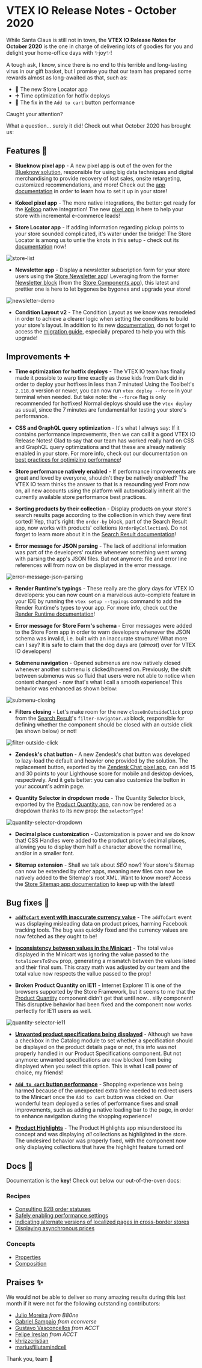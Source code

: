 # VTEX IO Release Notes - October 2020

While Santa Claus is still not in town, the **VTEX IO Release Notes for October 2020** is the one in charge of delivering lots of goodies for you and delight your home-office days with :sparkles:joy:sparkles:!

A tough ask, I know, since there is no end to this terrible and long-lasting virus in our gift basket, but I promise you that our team has prepared some rewards almost as long-awaited as that, such as:

- 🚀 The new Store Locator app
- ➕ Time optimization for hotfix deploys
- 🐛 The fix in the `Add to cart` button performance
 
Caught your attention? 
 
What a question... surely it did! Check out what October 2020 has brought us: 

## Features 🚀

- **Blueknow pixel app** - A new pixel app is out of the oven for the [Blueknow solution](https://www.blueknow.com/en/), responsible for using big data techniques and digital merchandising to provide recovery of lost sales, onsite retargeting, customized recommendations, and more! Check out the [app documentation](https://vtex.io/docs/components/all/vtex.blueknow/) in order to learn how to set it up in your store!

- **Kokeel pixel app** - The more native integrations, the better: get ready for the [Kelkoo](https://www.kelkoogroup.com/) native integration! The new [pixel app](https://vtex.io/docs/components/all/vtex.kelkoo/) is here to help your store with incremental e-commerce leads!

- **Store Locator app** - If adding information regarding pickup points to your store sounded complicated, it's water under the bridge! The Store Locator is among us to untie the knots in this setup - check out its [documentation](https://vtex.io/docs/components/all/vtex.store-locator/) now!

![store-list](https://user-images.githubusercontent.com/52087100/100130205-33299280-2e61-11eb-9493-cddbee147839.png)

- **Newsletter app** - Display a newsletter subscription form for your store users using the [Store Newsletter app](https://vtex.io/docs/components/all/vtex.store-newsletter/)! Leveraging from the former [Newsletter block](https://github.com/vtex-apps/store-components/blob/master/docs/Newsletter.md) (from the [Store Components app](https://vtex.io/docs/components/all/vtex.store-components/)), this latest and prettier one is here to let bygones be bygones and upgrade your store!

![newsletter-demo](https://user-images.githubusercontent.com/27777263/96277790-1c169b80-0fab-11eb-99cb-6b55ea7f5b7f.png)

- **Condition Layout v2** - The Condition Layout as we know was remodeled in order to achieve a clearer logic when setting the conditions to build your store's layout. In addition to its new [documentation](https://vtex.io/docs/components/all/vtex.condition-layout/), do not forget to access the [migration guide](https://github.com/vtex-apps/condition-layout/blob/master/docs/MIGRATION-GUIDE.md), especially prepared to help you with this upgrade!

## Improvements ➕

- **Time optimization for hotfix deploys** - The VTEX IO team has finally made it possible to warp time exactly as those kids from Dark did in order to deploy your hotfixes in less than 7 minutes! Using the Toolbelt's `2.118.0` version or newer, you can now run `vtex deploy --force` in your terminal when needed. But take note: the `--force` flag is only recommended for hotfixes! Normal deploys should use the `vtex deploy` as usual, since the 7 minutes are fundamental for testing your store's performance.

- **CSS and GraphQL query optimization** - It's what I always say: If it contains performance improvements, then we can call it a good VTEX IO Release Notes! Glad to say that our team has worked really hard on CSS and GraphQL query optimizations and that these are already natively enabled in your store. For more info, check out our documentation on [best practices for optimizing performance](https://vtex.io/docs/recipes/store-management/best-practices-for-optimizing-performance/)!

- **Store performance natively enabled** - If performance improvements are great and loved by everyone, shouldn't they be natively enabled? The VTEX IO team thinks the answer to that is a resounding yes! From now on, all new accounts using the platform will automatically inherit all the currently available store performance best practices. 

- **Sorting products by their collection** - Display products on your store's search results page according to the collection in which they were first sorted! Yep, that's right: the `order-by` block, part of the Search Result app, now works with products' colletions (`OrderByCollection`). Do not forget to learn more about it in the [Search Result documentation](https://vtex.io/docs/components/all/vtex.search-result/)!

- **Error message for JSON parsing** - The lack of additional information was part of the developers' routine whenever something went wrong with parsing the app's JSON files. But not anymore: file and error line references will from now on be displayed in the error message.

![error-message-json-parsing](https://user-images.githubusercontent.com/52087100/100130161-2311b300-2e61-11eb-8e80-75ced8a892ac.png)

- **Render Runtime's typings** - These really are the glory days for VTEX IO developers: you can now count on a marvelous auto-complete feature in your IDE by running the `vtex setup --typings` command to add the Render Runtime's types to your app. For more info, check out the [Render Runtime documentation](https://github.com/vtex-apps/render-runtime)!

- **Error message for Store Form's schema** - Error messages were added to the Store Form app in order to warn developers whenever the JSON schema was invalid, i.e. built with an inaccurate structure! What more can I say? It is safe to claim that the dog days are (*almost*) over for VTEX IO developers!

 - **Submenu navigation** -  Opened submenus are now natively closed whenever another submenu is clicked/hovered on. Previously, the shift between submenus was so fluid that users were not able to notice when content changed - now that's what I call a smooth experience! This behavior was enhanced as shown below:
 
![submenu-closing](https://user-images.githubusercontent.com/52087100/100130209-34f35600-2e61-11eb-85b7-06f9672b2624.gif)

- **Filters closing** - Let's make room for the new `closeOnOutsideClick` prop from the [Search Result](https://vtex.io/docs/components/all/vtex.search-result/)'s `filter-navigator.v3` block, responsible for defining whether the component should be closed with an outside click (as shown below) or not!

![filter-outside-click](https://user-images.githubusercontent.com/52087100/100130163-23aa4980-2e61-11eb-8d85-da15a8ba5103.gif)

- **Zendesk's chat button** - A new Zendesk's chat button was developed to lazy-load the default and heavier one provided by the solution. The replacement button, exported by the [Zendesk Chat pixel app](https://vtex.io/docs/components/all/vtex.zendesk-chat/), can add 15 and 30 points to your Lighthouse score for mobile and desktop devices, respectively. And it gets better: you can also customize the button in your account's admin page.

- **Quantity Selector in dropdown mode** - The Quantity Selector block, exported by the [Product Quantity app](https://vtex.io/docs/components/all/vtex.product-quantity/), can now be rendered as a dropdown thanks to its new prop: the `selectorType`! 

![quantity-selector-dropdown](https://user-images.githubusercontent.com/52087100/100130169-24db7680-2e61-11eb-80f9-1ab98dbc148f.png)

- **Decimal place customization** - Customization is power and we do know that! CSS Handles were added to the product price's decimal places, allowing you to display them half a character above the normal line, and/or in a smaller font.

- **Sitemap extension** - Shall we talk about *SEO* now? Your store's Sitemap can now be extended by other apps, meaning new files can now be natively added to the Sitemap's root XML. Want to know more? Access the [Store Sitemap app documentation](https://vtex.io/docs/components/functional/vtex.store-sitemap@2.13.3/) to keep up with the latest!

## Bug fixes 🐛

- [**`addToCart` event with inaccurate currency value**](https://github.com/vtex-apps/facebook-pixel/pull/16) - The `addToCart` event was displaying misleading data on product prices, harming Facebook tracking tools. The bug was quickly fixed and the currency values are now fetched as they ought to be!

- **[Inconsistency between values in the Minicart](https://github.com/vtex-apps/checkout-summary/pull/38)** - The total value displayed in the Minicart was ignoring the value passed to the `totalizersToShow` prop, generating a mismatch between the values listed and their final sum. This crazy math was adjusted by our team and the total value now respects the vallue passed to the prop!

- **Broken Product Quantity on IE11** - Internet Explorer 11 is one of the browsers supported by the Store Framework, but it seems to me that the [Product Quantity](https://vtex.io/docs/components/all/vtex.product-quantity/) component didn't get that until now... silly component! This disruptive behavior had been fixed and the component now works perfectly for IE11 users as well. 

![quantity-selector-ie11](https://user-images.githubusercontent.com/52087100/100130171-260ca380-2e61-11eb-95da-d9beeacfbc54.png)

- [**Unwanted product specifications being displayed**](https://github.com/vtex-apps/search-resolver/pull/115) - Although we have a checkbox in the Catalog module to set whether a specification should be displayed on the product details page or not, this info was not properly handled in our Product Specifications component. But not anymore: unwanted specifications are now blocked from being displayed when you select this option. This is what I call power of choice, my friends!

- [**`Add to cart` button performance**](https://github.com/vtex-apps/add-to-cart-button/pull/50) - Shopping experience was being harmed because of the unexpected extra time needed to redirect users to the Minicart once the `Add to cart` button was clicked on. Our wonderful team deployed a series of performance fixes and small improvements, such as adding a native loading bar to the page, in order to enhance navigation during the shopping experience! 

- [**Product Highlights**](https://github.com/vtex-apps/product-highlights/pull/4) - The Product Highlights app misunderstood its concept and was displaying *all* collections as highlighted in the store. The undesired behavior was properly fixed, with the component now only displaying collections that have the highlight feature turned on!

## Docs :page_facing_up:

Documentation is the **key**! Check out below our out-of-the-oven docs: 

### Recipes

- [Consulting B2B order statuses](https://vtex.io/docs/recipes/store-management/consulting-b2b-order-statuses/)
- [Safely enabling performance settings](https://vtex.io/docs/recipes/store-management/safely-enabling-performance-settings/)
- [Indicating alternate versions of localized pages in cross-border stores](https://vtex.io/docs/recipes/store-management/indicating-alternate-pages-in-cross-border-stores/)
- [Displaying asynchronous prices](https://vtex.io/docs/recipes/templates/displaying-asynchronous-prices/)

### Concepts

- [Properties](https://vtex.io/docs/concepts/properties/)
- [Composition](https://vtex.io/docs/concepts/composition/)

## Praises ✨

We would not be able to deliver so many amazing results during this last month if it were not for the following outstanding contributors:

- [Julio Moreira](https://github.com/juliomoreira) *from B80ne*
- [Gabriel Sampaio](https://github.com/gasampaiosouza) *from econverse*
- [Gustavo Vasconcellos](https://github.com/gustavopvasconcellos) *from ACCT*
- [Felipe Ireslan](https://github.com/felipeireslan) *from ACCT*
- [khrizzcristian](https://github.com/khrizzcristian) 
- [mariusfiliutamindcell](https://github.com/mariusfiliutamindcell)

Thank you, team :muscle:
